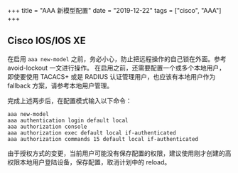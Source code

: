 +++
title = "AAA 新模型配置"
date = "2019-12-22"
tags = ["cisco", "AAA"]
+++

## Cisco IOS/IOS XE

在启用 `aaa new-model` 之前，务必小心，防止把远程操作的自己锁在外面。参考 avoid-lockout 一文进行操作。
在启用之前，还需要配置一个或多个本地用户，即使要使用 TACACS+ 或是 RADIUS 认证管理用户，也应该有本地用户作为 fallback 方案，请参考本地用户管理。

完成上述两步后，在配置模式输入以下命令：

```console
aaa new-model
aaa authentication login default local
aaa authorization console
aaa authorization exec default local if-authenticated
aaa authorization commands 15 default local if-authenticated
```

由于授权方式的变更，当前用户可能没有保存配置的权限，建议使用刚才创建的高权限本地用户登陆设备，保存配置，取消计划中的 reload。
